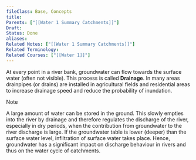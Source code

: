 ```yaml
---
fileClass: Base, Concepts
title: 
Parents: ["[[Water 1 Summary Catchments]]"]
Draft: 
Status: Done
aliases: 
Related Notes: ["[[Water 1 Summary Catchments]]"]
Related Terminology: 
Related Courses: ["[[Water 1]]"]
---
```

At every point in a river bank, groundwater can flow towards the surface water (often not visible). This process is called **Drainage**. In many areas drainpipes (or drains) are installed in agricultural fields and residential areas to increase drainage speed and reduce the probability of inundation. 

>[!Note]
>A large amount of water can be stored in the ground. This slowly empties into the river by drainage and therefore regulates the discharge of the river, especially in dry periods, when the contribution from groundwater to the river discharge is large. If the groundwater table is lower (deeper) than the surface water level, infiltration of surface water takes place. Hence, groundwater has a significant impact on discharge behaviour in rivers and thus on the water cycle of catchments. 
